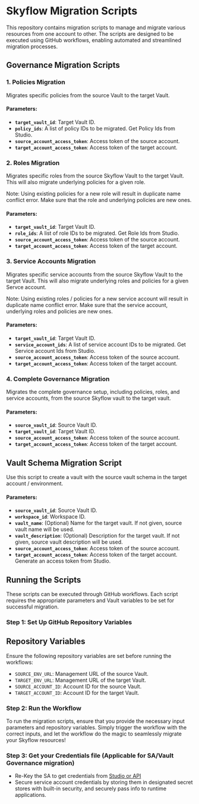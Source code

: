 # Skyflow Migration Scripts

This repository contains migration scripts to manage and migrate various resources from one account to other. The scripts are designed to be executed using GitHub workflows, enabling automated and streamlined migration processes.

## Governance Migration Scripts

### 1. Policies Migration

Migrates specific policies from the source Vault to the target Vault.

#### Parameters:
- **`target_vault_id`**: Target Vault ID.
- **`policy_ids`**: A list of policy IDs to be migrated. Get Policy Ids from Studio.
- **`source_account_access_token`**: Access token of the source account.
- **`target_account_access_token`**: Access token of the target account.

### 2. Roles Migration

Migrates specific roles from the source Skyflow Vault to the target Vault. This will also migrate underlying policies for a given role. 

Note: Using existing policies for a new role will result in duplicate name conflict error. Make sure that the role and underlying policies are new ones.

#### Parameters:
- **`target_vault_id`**: Target Vault ID.
- **`role_ids`**: A list of role IDs to be migrated. Get Role Ids from Studio.
- **`source_account_access_token`**: Access token of the source account.
- **`target_account_access_token`**: Access token of the target account.

### 3. Service Accounts Migration

Migrates specific service accounts from the source Skyflow Vault to the target Vault. This will also migrate underlying roles and policies for a given Servce account. 

Note: Using existing roles / policies for a new service account will result in duplicate name conflict error. Make sure that the service account, underlying roles and policies are new ones.

#### Parameters:
- **`target_vault_id`**: Target Vault ID.
- **`service_account_ids`**: A list of service account IDs to be migrated. Get Service account Ids from Studio.
- **`source_account_access_token`**: Access token of the source account.
- **`target_account_access_token`**: Access token of the target account.

### 4. Complete Governance Migration

Migrates the complete governance setup, including policies, roles, and service accounts, from the source Skyflow vault to the target vault.

#### Parameters:
- **`source_vault_id`**: Source Vault ID.
- **`target_vault_id`**: Target Vault ID.
- **`source_account_access_token`**: Access token of the source account.
- **`target_account_access_token`**: Access token of the target account.

## Vault Schema Migration Script

Use this script to create a vault with the source vault schema in the target account / environment.

#### Parameters:
- **`source_vault_id`**: Source Vault ID.
- **`workspace_id`**: Workspace ID.
- **`vault_name`**: (Optional) Name for the target vault. If not given, source vault name will be used.
- **`vault_description`**: (Optional) Description for the target vault. If not given, source vault description will be used.
- **`source_account_access_token`**: Access token of the source account.
- **`target_account_access_token`**: Access token of the target account. Generate an access token from Studio.

## Running the Scripts

These scripts can be executed through GitHub workflows. Each script requires the appropriate parameters and Vault variables to be set for successful migration.

### Step 1: Set Up GitHub Repository Variables

## Repository Variables

Ensure the following repository variables are set before running the workflows:

- `SOURCE_ENV_URL`: Management URL of the source Vault.
- `TARGET_ENV_URL`: Management URL of the target Vault.
- `SOURCE_ACCOUNT_ID`: Account ID for the source Vault.
- `TARGET_ACCOUNT_ID`: Account ID for the target Vault.

### Step 2: Run the Workflow

To run the migration scripts, ensure that you provide the necessary input parameters and repository variables. Simply trigger the workflow with the correct inputs, and let the workflow do the magic to seamlessly migrate your Skyflow resources!

### Step 3: Get your Credentials file (Applicable for SA/Vault Governance migration)

- Re-Key the SA to get credentials from [Studio or API](https://docs.skyflow.com/rotate-service-account-keys/#prerequisites)
- Secure service account credentials by storing them in designated secret stores with built-in security, and securely pass info to runtime applications.